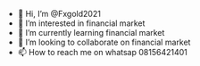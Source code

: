 - 👋 Hi, I’m @Fxgold2021
- 👀 I’m interested in financial market 
- 🌱 I’m currently learning financial market 
- 💞️ I’m looking to collaborate on financial market 
- 📫 How to reach me on whatsap 08156421401

<!---
Fxgold2021/Fxgold2021 is a ✨ special ✨ repository because its `README.md` (this file) appears on your GitHub profile.
You can click the Preview link to take a look at your changes.
--->
